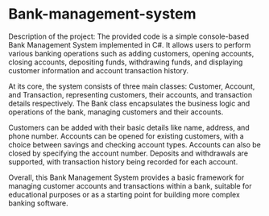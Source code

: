 # Bank-management-system

Description of the project:
The provided code is a simple console-based Bank Management System implemented in C#. It allows users to perform various banking operations such as adding customers, opening accounts, closing accounts, depositing funds, withdrawing funds, and displaying customer information and account transaction history.

At its core, the system consists of three main classes: Customer, Account, and Transaction, representing customers, their accounts, and transaction details respectively. The Bank class encapsulates the business logic and operations of the bank, managing customers and their accounts.

Customers can be added with their basic details like name, address, and phone number. Accounts can be opened for existing customers, with a choice between savings and checking account types. Accounts can also be closed by specifying the account number. Deposits and withdrawals are supported, with transaction history being recorded for each account.

Overall, this Bank Management System provides a basic framework for managing customer accounts and transactions within a bank, suitable for educational purposes or as a starting point for building more complex banking software.
